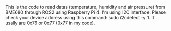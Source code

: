 This is the code to read datas (temperature, humidity and air pressure) from BME680 through ROS2 using Raspberry Pi 4.
I'm using I2C interface. Please check your device address using this command: sudo i2cdetect -y 1. It usally are 0x76 or 0x77 (0x77 in my code).

